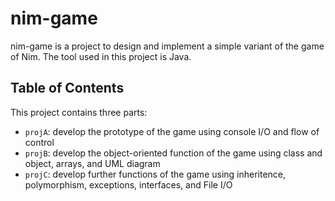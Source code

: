 # nim-game
nim-game is a project to design and implement a simple variant of the game of Nim. The tool used in this project is Java.

## Table of Contents
This project contains three parts:
- `projA`: develop the prototype of the game using console I/O and flow of control
- `projB`: develop the object-oriented function of the game using class and object, arrays, and UML diagram
- `projC`: develop further functions of the game using inheritence, polymorphism, exceptions, interfaces, and File I/O
